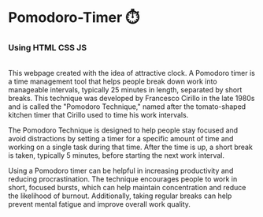# Pomodoro-Timer ⏱️

### Using HTML CSS JS

<br>
This webpage created with the idea of attractive clock.
A Pomodoro timer is a time management tool that helps people break down work into manageable intervals, typically 25 minutes in length, separated by short breaks. This technique was developed by Francesco Cirillo in the late 1980s and is called the "Pomodoro Technique," named after the tomato-shaped kitchen timer that Cirillo used to time his work intervals.
<br>

The Pomodoro Technique is designed to help people stay focused and avoid distractions by setting a timer for a specific amount of time and working on a single task during that time. After the time is up, a short break is taken, typically 5 minutes, before starting the next work interval.
<br>

Using a Pomodoro timer can be helpful in increasing productivity and reducing procrastination. The technique encourages people to work in short, focused bursts, which can help maintain concentration and reduce the likelihood of burnout. Additionally, taking regular breaks can help prevent mental fatigue and improve overall work quality.

